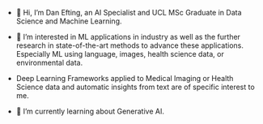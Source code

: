 - 👋 Hi, I’m Dan Efting, an AI Specialist and UCL MSc Graduate in Data Science and Machine Learning.

- 👀 I’m interested in ML applications in industry as well as the further research in state-of-the-art methods to advance these applications. Especially ML using language, images, health science data, or environmental data. 

- Deep Learning Frameworks applied to Medical Imaging or Health Science data and automatic insights from text are of specific interest to me.

- 🌱 I’m currently learning about Generative AI.

<!---
bottyBotz/bottyBotz is a ✨ special ✨ repository because its `README.md` (this file) appears on your GitHub profile.
You can click the Preview link to take a look at your changes.
--->
